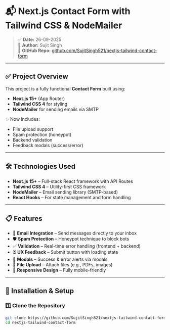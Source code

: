 # 📬 Next.js Contact Form with Tailwind CSS & NodeMailer

> ✅ **Date:** 26-09-2025  
> 👤 **Author:** Sujit Singh  
> 🔗 **GitHub Repo:** [github.com/SujitSingh521/nextjs-tailwind-contact-form](https://github.com/SujitSingh521/nextjs-tailwind-contact-form)

---

## ✅ Project Overview

This project is a fully functional **Contact Form** built using:

- **Next.js 15+** (App Router)
- **Tailwind CSS 4** for styling
- **NodeMailer** for sending emails via SMTP

✨ Now includes:

- File upload support
- Spam protection (honeypot)
- Backend validation
- Feedback modals (success/error)

---

## 🛠 Technologies Used

- **Next.js 15+** – Full-stack React framework with API Routes  
- **Tailwind CSS 4** – Utility-first CSS framework  
- **NodeMailer** – Email sending library (SMTP-based)  
- **React Hooks** – For state management and form handling  

---

## 📋 Features

- 📧 **Email Integration** – Send messages directly to your inbox  
- 🛡 **Spam Protection** – Honeypot technique to block bots  
- ✅ **Validation** – Real-time error handling (frontend + backend)  
- ⏳ **UX Feedback** – Submit button with loading state  
- 🎉 **Modals** – Success & error alerts via modals  
- 📂 **File Upload** – Attach files (e.g., PDFs, images)  
- 📱 **Responsive Design** – Fully mobile-friendly  

---

## 🚀 Installation & Setup

### 1️⃣ Clone the Repository

```bash
git clone https://github.com/SujitSingh521/nextjs-tailwind-contact-form
cd nextjs-tailwind-contact-form


